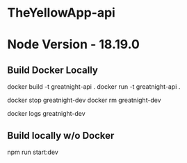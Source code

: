 # TheYellowApp-api

# Node Version - 18.19.0


## Build Docker Locally
docker build -t greatnight-api .
docker run -t greatnight-api .

docker stop greatnight-dev
docker rm greatnight-dev

docker logs greatnight-dev

## Build locally w/o Docker
npm run start:dev

